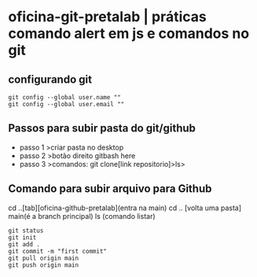 # oficina-git-pretalab | práticas comando alert em js e comandos no git

## configurando git

```
git config --global user.name ""
git config --global user.email ""

```

## Passos para subir pasta do  git/github

* passo 1 >criar pasta no desktop 
* passo 2 >botão direito gitbash here
* passo 3 >comandos: git clone[link repositorio]>ls>

## Comando para subir arquivo para Github

cd ..[tab][oficina-github-pretalab](entra na main)
cd .. [volta uma pasta]
main(é a branch principal)
ls (comando listar)

```
git status
git init
git add .
git commit -m "first commit"
git pull origin main 
git push origin main 
```

